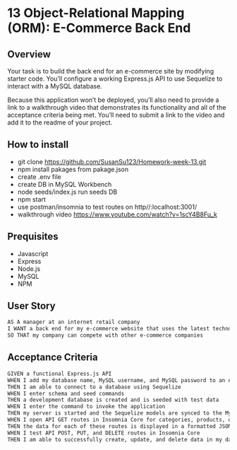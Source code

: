 # 13 Object-Relational Mapping (ORM): E-Commerce Back End

## Overview

Your task is to build the back end for an e-commerce site by modifying starter code. You’ll configure a working Express.js API to use Sequelize to interact with a MySQL database.

Because this application won’t be deployed, you’ll also need to provide a link to a walkthrough video that demonstrates its functionality and all of the acceptance criteria being met. You’ll need to submit a link to the video and add it to the readme of your project.

## How to install

* git clone https://github.com/SusanSu123/Homework-week-13.git
* npm install pakages from pakage.json
* create .env file
* create DB in MySQL Workbench
* node seeds/index.js run seeds DB
* npm start
* use postman/insomnia to test routes 
  on http//:localhost:3001/
* walkthrough video https://www.youtube.com/watch?v=1scY4B8Fu_k

## Prequisites

*  Javascript
*  Express
*  Node.js
*  MySQL
*  NPM

## User Story

```md
AS A manager at an internet retail company
I WANT a back end for my e-commerce website that uses the latest technologies
SO THAT my company can compete with other e-commerce companies
```

## Acceptance Criteria

```md
GIVEN a functional Express.js API
WHEN I add my database name, MySQL username, and MySQL password to an environment variable file
THEN I am able to connect to a database using Sequelize
WHEN I enter schema and seed commands
THEN a development database is created and is seeded with test data
WHEN I enter the command to invoke the application
THEN my server is started and the Sequelize models are synced to the MySQL database
WHEN I open API GET routes in Insomnia Core for categories, products, or tags
THEN the data for each of these routes is displayed in a formatted JSON
WHEN I test API POST, PUT, and DELETE routes in Insomnia Core
THEN I am able to successfully create, update, and delete data in my database
```


